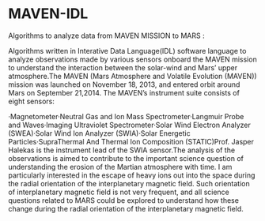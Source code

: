 # MAVEN-IDL
Algorithms to analyze data from MAVEN MISSION to MARS :

Algorithms written in Interative Data Language(IDL) software language to analyze observations made by various sensors onboard the MAVEN mission to understand the interaction between the solar-wind and Mars’ upper atmosphere.The MAVEN (Mars Atmosphere and Volatile Evolution (MAVEN)) mission was launched on November 18, 2013, and entered orbit around Mars on September 21,2014. The MAVEN’s instrument suite consists of eight sensors:

·Magnetometer·Neutral Gas and Ion Mass Spectrometer·Langmuir Probe and Waves·Imaging Ultraviolet Spectrometer·Solar Wind Electron Analyzer (SWEA)·Solar Wind Ion Analyzer (SWIA)·Solar Energetic Particles·SupraThermal And Thermal Ion Composition (STATIC)Prof. Jasper Halekas is the instrument lead of the SWIA sensor.The analysis of the observations is aimed to contribute to the important science question of understanding the erosion of the Martian atmosphere with time. I am particularly interested in the escape of heavy ions out into the space during the radial orientation of the interplanetary magnetic field. Such orientation of interplanetary magnetic field is not very frequent, and all science questions related to MARS could be explored to understand how these change during the radial orientation of the interplanetary magnetic field.

